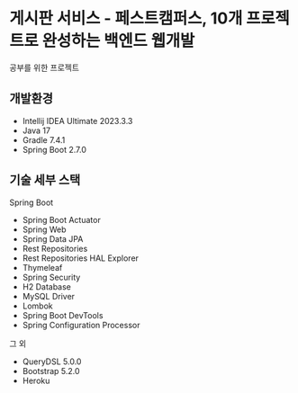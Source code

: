 # 게시판 서비스 - 페스트캠퍼스, 10개 프로젝트로 완성하는 백엔드 웹개발
공부를 위한 프로젝트 

## 개발환경

- Intellij IDEA Ultimate 2023.3.3
- Java 17
- Gradle 7.4.1
- Spring Boot 2.7.0



## 기술 세부 스택
Spring Boot

- Spring Boot Actuator
- Spring Web
- Spring Data JPA
- Rest Repositories
- Rest Repositories HAL Explorer
- Thymeleaf
- Spring Security
- H2 Database
- MySQL Driver
- Lombok
- Spring Boot DevTools
- Spring Configuration Processor

그 외
- QueryDSL 5.0.0
- Bootstrap 5.2.0
- Heroku
